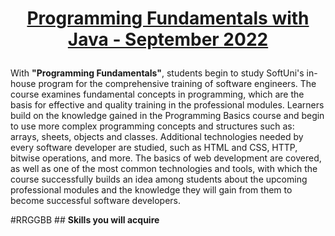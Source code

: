 # <p align="center">  **[Programming Fundamentals with Java - September 2022](https://softuni.bg/trainings/3837/programming-fundamentals-with-java-september-2022)** </p>

With **"Programming Fundamentals"**, students begin to study SoftUni's in-house program for the comprehensive training of software engineers. 
The course examines fundamental concepts in programming, which are the basis for effective and quality training in the professional modules. 
Learners build on the knowledge gained in the Programming Basics course and begin to use more complex programming concepts and structures such as: 
arrays, sheets, objects and classes. Additional technologies needed by every software developer are studied, such as HTML and CSS, HTTP, bitwise operations, and more. 
The basics of web development are covered, as well as one of the most common technologies and tools, with which the course successfully builds an idea 
among students about the upcoming professional modules and the knowledge they will gain from them to become successful software developers.

#RRGGBB	 ## **Skills you will acquire**
